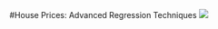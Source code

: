 #House Prices: Advanced Regression Techniques
![](https://previews.123rf.com/images/tasia12/tasia121207/tasia12120700004/14402792-houses-at-street-funny-banner-cartoon.jpg)
